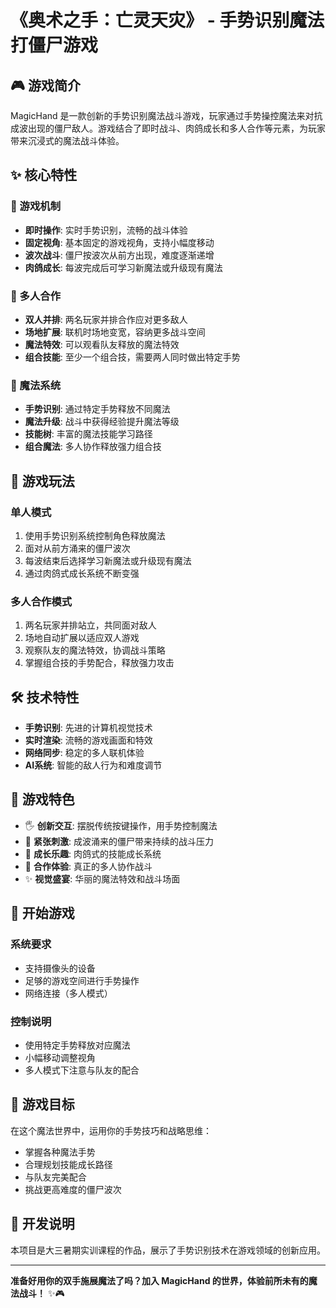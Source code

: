 # 《奥术之手：亡灵天灾》 - 手势识别魔法打僵尸游戏

## 🎮 游戏简介

MagicHand 是一款创新的手势识别魔法战斗游戏，玩家通过手势操控魔法来对抗成波出现的僵尸敌人。游戏结合了即时战斗、肉鸽成长和多人合作等元素，为玩家带来沉浸式的魔法战斗体验。

## ✨ 核心特性

### 🎯 游戏机制
- **即时操作**: 实时手势识别，流畅的战斗体验
- **固定视角**: 基本固定的游戏视角，支持小幅度移动
- **波次战斗**: 僵尸按波次从前方出现，难度逐渐递增
- **肉鸽成长**: 每波完成后可学习新魔法或升级现有魔法

### 🤝 多人合作
- **双人并排**: 两名玩家并排合作应对更多敌人
- **场地扩展**: 联机时场地变宽，容纳更多战斗空间
- **魔法特效**: 可以观看队友释放的魔法特效
- **组合技能**: 至少一个组合技，需要两人同时做出特定手势

### 🔮 魔法系统
- **手势识别**: 通过特定手势释放不同魔法
- **魔法升级**: 战斗中获得经验提升魔法等级
- **技能树**: 丰富的魔法技能学习路径
- **组合魔法**: 多人协作释放强力组合技

## 🎯 游戏玩法

### 单人模式
1. 使用手势识别系统控制角色释放魔法
2. 面对从前方涌来的僵尸波次
3. 每波结束后选择学习新魔法或升级现有魔法
4. 通过肉鸽式成长系统不断变强

### 多人合作模式
1. 两名玩家并排站立，共同面对敌人
2. 场地自动扩展以适应双人游戏
3. 观察队友的魔法特效，协调战斗策略
4. 掌握组合技的手势配合，释放强力攻击

## 🛠 技术特性

- **手势识别**: 先进的计算机视觉技术
- **实时渲染**: 流畅的游戏画面和特效
- **网络同步**: 稳定的多人联机体验
- **AI系统**: 智能的敌人行为和难度调节

## 🎨 游戏特色

- 🖐️ **创新交互**: 摆脱传统按键操作，用手势控制魔法
- 🧟 **紧张刺激**: 成波涌来的僵尸带来持续的战斗压力
- 🌟 **成长乐趣**: 肉鸽式的技能成长系统
- 👥 **合作体验**: 真正的多人协作战斗
- ✨ **视觉盛宴**: 华丽的魔法特效和战斗场面

## 🚀 开始游戏

### 系统要求
- 支持摄像头的设备
- 足够的游戏空间进行手势操作
- 网络连接（多人模式）

### 控制说明
- 使用特定手势释放对应魔法
- 小幅移动调整视角
- 多人模式下注意与队友的配合

## 🎯 游戏目标

在这个魔法世界中，运用你的手势技巧和战略思维：
- 掌握各种魔法手势
- 合理规划技能成长路径
- 与队友完美配合
- 挑战更高难度的僵尸波次

## 📝 开发说明

本项目是大三暑期实训课程的作品，展示了手势识别技术在游戏领域的创新应用。

---

**准备好用你的双手施展魔法了吗？加入 MagicHand 的世界，体验前所未有的魔法战斗！** ✨🎮